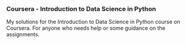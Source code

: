 ### Coursera - Introduction to Data Science in Python
My solutions for the Introduction to Data Science in Python course on Coursera. For anyone who needs help or some guidance on the assignments.
